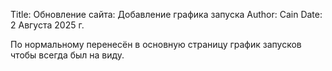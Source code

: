 Title: Обновление сайта: Добавление графика запуска
Author: Cain
Date: 2 Августа 2025 г.

По нормальному перенесён в основную страницу график запусков чтобы всегда был на виду.